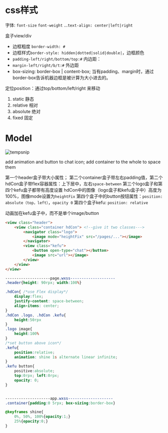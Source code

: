 # css样式

字体: `font-size` `font-weight` ...`text-align: center|left|right`

盒子view/div

- 边框粗度 `border-width: #`
- 边框样式`border-style: hidden|dotted|solid|double|`，边框颜色
- `padding-left/right/bottom/top:#` 内边距：
- `margin-left/right/b/t:#` 外边距
- box-sizing: border-box | content-box; 当有padding、margin时，通过border-box告诉机器边框是被计算为大小进去的。

定位position：通过top/bottom/left/right 来移动

1. static 静态
2. relative 相对
3. absolute 绝对
4. fixed 固定

# Model

![tempsnip](C:\Users\yx\Downloads\tempsnip.png)

add animation and button to chat icon; add container to the whole to space them

第一个header盒子带大小属性；
第二个container盒子带左右padding值，第二个hdCon盒子带flex容器属性：上下居中，左右`space-between`
第三个logo盒子和第四个kefu盒子都带有高度设置
hdCon中的图像（logo盒子和kefu盒子中）高度为100%，图像mode设置为`heightFix` 
第四个盒子中的button按钮属性：`position: absolute（top，left）`，`opacity 0`
第四个盒子kefu: `position: relative`

动画加在kefu盒子中，而不是单个image/button

```html
<view class="header">
    <view class="container hdCon"> <!--give it two classes--->
        <navigator class="logo">
        	<image mode="heightFix" src="/pages/..."></image>
        </navigator>
        <view class="kefu">
            <button open-type="chat"></button>
            <image src="url"></image>
        </view>
    </view>
</view>
```

```css
--------------------page.wxss--------------------
.header{height: 90rpx; width:100%}

.hdCon{ /*use Flex display*/
    display:flex;
    justify-content: space-between;
    align-items: center;
} 
.hdCon .logo, .hdCon .kefu{
    height:50rpx
}
.logo image{
    height:100%
}
/*set button above icon*/
.kefu{
    position:relative;
    animation: shine 1s alternate linear infinite;
}
.kefu button{
    positive:absolute;
    top:0rpx; left:0rpx;
    opacity: 0;
}


--------------------app.wxss--------------------
.container{padding:0 5rpx; box-sizing:border-box}

@keyframes shine{
    0%, 50%, 100%{opacity:1;}
    25%{opacity:0;}
}
```

